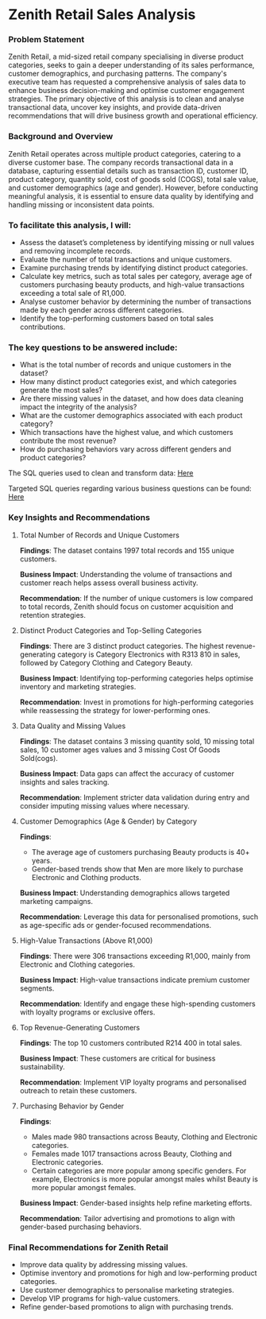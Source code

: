 # Zenith Retail Sales Analysis

### Problem Statement
Zenith Retail, a mid-sized retail company specialising in diverse product categories, seeks to gain a deeper understanding of its sales performance, customer demographics, and purchasing patterns. The company's executive team has requested a comprehensive analysis of sales data to enhance business decision-making and optimise customer engagement strategies. The primary objective of this analysis is to clean and analyse transactional data, uncover key insights, and provide data-driven recommendations that will drive business growth and operational efficiency.

### Background and Overview
Zenith Retail operates across multiple product categories, catering to a diverse customer base. The company records transactional data in a database, capturing essential details such as transaction ID, customer ID, product category, quantity sold, cost of goods sold (COGS), total sale value, and customer demographics (age and gender). However, before conducting meaningful analysis, it is essential to ensure data quality by identifying and handling missing or inconsistent data points.

### To facilitate this analysis, I will:
- Assess the dataset’s completeness by identifying missing or null values and removing incomplete records.
- Evaluate the number of total transactions and unique customers.
- Examine purchasing trends by identifying distinct product categories.
- Calculate key metrics, such as total sales per category, average age of customers purchasing beauty products, and high-value transactions exceeding a total sale of R1,000.
- Analyse customer behavior by determining the number of transactions made by each gender across different categories.
- Identify the top-performing customers based on total sales contributions.

### The key questions to be answered include:
- What is the total number of records and unique customers in the dataset?
- How many distinct product categories exist, and which categories generate the most sales?
- Are there missing values in the dataset, and how does data cleaning impact the integrity of the analysis?
- What are the customer demographics associated with each product category?
- Which transactions have the highest value, and which customers contribute the most revenue?
- How do purchasing behaviors vary across different genders and product categories?

The SQL queries used to clean and transform data: [Here](https://github.com/Buhle-Mkhwanazi/Retail-Sales-Analysis/blob/main/Retail%20Sales%20data%20cleaned.sql)

Targeted SQL queries regarding various business questions can be found: [Here](https://github.com/Buhle-Mkhwanazi/Retail-Sales-Analysis/blob/main/Retail%20Sales%20Analysis%20SQLQuery.sql)

### Key Insights and Recommendations

1. Total Number of Records and Unique Customers
   
   **Findings**: The dataset contains 1997 total records and 155 unique customers.

   **Business Impact**: Understanding the volume of transactions and customer reach helps assess overall business activity.

   **Recommendation**: If the number of unique customers is low compared to total records, Zenith should focus on customer acquisition and retention strategies.

3. Distinct Product Categories and Top-Selling Categories

   **Findings**: There are 3 distinct product categories. The highest revenue-generating category is Category Electronics with R313 810 in sales, followed by Category Clothing and Category Beauty.

   **Business Impact**: Identifying top-performing categories helps optimise inventory and marketing strategies.

   **Recommendation**: Invest in promotions for high-performing categories while reassessing the strategy for lower-performing ones.

5. Data Quality and Missing Values

   **Findings**: The dataset contains 3 missing quantity sold, 10 missing total sales, 10 customer ages values and 3 missing Cost Of Goods Sold(cogs).

   **Business Impact**: Data gaps can affect the accuracy of customer insights and sales tracking.

   **Recommendation**: Implement stricter data validation during entry and consider imputing missing values where necessary.

6. Customer Demographics (Age & Gender) by Category

   **Findings**:
   - The average age of customers purchasing Beauty products is 40+ years.
   - Gender-based trends show that Men are more likely to purchase Electronic and Clothing products.

   **Business Impact**: Understanding demographics allows targeted marketing campaigns.

   **Recommendation**: Leverage this data for personalised promotions, such as age-specific ads or gender-focused recommendations.

8. High-Value Transactions (Above R1,000)

   **Findings**: There were 306 transactions exceeding R1,000, mainly from Electronic and Clothing categories.

   **Business Impact**: High-value transactions indicate premium customer segments.

   **Recommendation**: Identify and engage these high-spending customers with loyalty programs or exclusive offers.

10. Top Revenue-Generating Customers

    **Findings**: The top 10 customers contributed R214 400 in total sales.

    **Business Impact**: These customers are critical for business sustainability.

    **Recommendation**: Implement VIP loyalty programs and personalised outreach to retain these customers.

12. Purchasing Behavior by Gender

    **Findings**:
    - Males made 980 transactions across Beauty, Clothing and Electronic categories.
    - Females made 1017 transactions across Beauty, Clothing and Electronic categories.
    - Certain categories are more popular among specific genders. For example, Electronics is more popular amongst males whilst Beauty is more popular amongst females.
    
    **Business Impact**: Gender-based insights help refine marketing efforts.

    **Recommendation**: Tailor advertising and promotions to align with gender-based purchasing behaviors.

### Final Recommendations for Zenith Retail

- Improve data quality by addressing missing values.
- Optimise inventory and promotions for high and low-performing product categories.
- Use customer demographics to personalise marketing strategies.
- Develop VIP programs for high-value customers.
- Refine gender-based promotions to align with purchasing trends.

